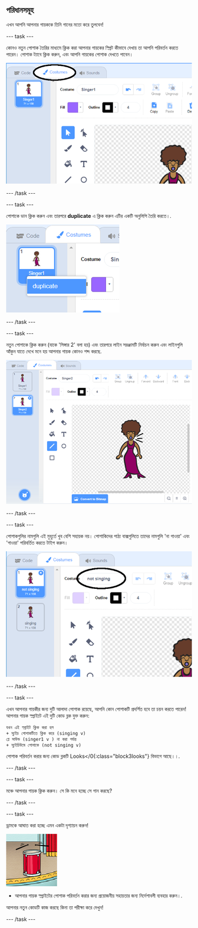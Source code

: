 ## পরিধানসমূহ

এখন আপনি আপনার গায়ককে তিনি গানের মতো করে তুলবেন!

\--- task \---

কোনও নতুন পোশাক তৈরির মাধ্যমে ক্লিক করা আপনার গায়কের স্প্রিট কীভাবে দেখায় তা আপনি পরিবর্তন করতে পারেন। পোশাক ট্যাবে ক্লিক করুন, এবং আপনি গায়কের পোশাক দেখতে পাবেন।

![স্ক্রিনশট](images/band-singer-costume-annotated.png)

\--- /task \---

\--- task \---

পোশাকে ডান ক্লিক করুন এবং তারপরে **duplicate** এ ক্লিক করুন এটির একটি অনুলিপি তৈরি করতে।.

![স্ক্রিনশট](images/band-singer-duplicate.png)

\--- /task \---

\--- task \---

নতুন পোশাকে ক্লিক করুন (যাকে 'সিঙ্গার 2' বলা হয়) এবং তারপরে লাইন সরঞ্জামটি নির্বাচন করুন এবং লাইনগুলি আঁকুন যাতে দেখে মনে হয় আপনার গায়ক কোনও শব্দ করছে.

![স্ক্রিনশট](images/band-singer-click.png)

\--- /task \---

\--- task \---

পোশাকগুলির নামগুলি এই মুহুর্তে খুব বেশি সহায়ক নয়। পোশাকিদের পাঠ্য বাক্সগুলিতে তাদের নামগুলি 'না গাওয়া' এবং 'গাওয়া' পরিবর্তিত করতে টাইপ করুন।

![স্ক্রিনশট](images/band-singer-name-annotated.png)

\--- /task \---

\--- task \---

এখন আপনার গায়কীর জন্য দুটি আলাদা পোশাক রয়েছে, আপনি কোন পোশাকটি প্রদর্শিত হবে তা চয়ন করতে পারেন! আপনার গায়ক স্প্রাইটে এই দুটি কোড ব্লক যুক্ত করুন:

```blocks3
যখন এই স্প্রাইট ক্লিক করা হল 
+ স্যুইচ পোশাকটিতে ক্লিক করে (singing v)
প্লে সাউন্ড (singer1 v ) না করা পর্যন্ত
+ স্যুইচিউমে পোশাকে (not singing v)
```

পোশাক পরিবর্তন করার জন্য কোড ব্লকটি Looks</0{:class="block3looks"} বিভাগে আছে।।.</p>

<p>--- /task ---</p>

<p>--- task ---</p>

<p>মঞ্চে আপনার গায়ক ক্লিক করুন। সে কি মনে হচ্ছে সে গান করছে?</p>

<p>--- /task ---</p>

<p>--- task ---</p>

<p>ড্রামকে আঘাত করা হচ্ছে এমন একটা দৃশ্যায়ন করুন!</p>

<p><img src="images/band-drum-final.png" alt="স্ক্রিনশট" /></p>

<ul>
<li>আপনার গায়ক স্প্রাইটের পোশাক পরিবর্তন করার জন্য প্রয়োজনীয় সহায়তার জন্য নির্দেশাবলী ব্যবহার করুন।.</li>
</ul>

<p>আপনার নতুন কোডটি কাজ করছে কিনা তা পরীক্ষা করে দেখুন!</p>

<p>--- /task ---</p>